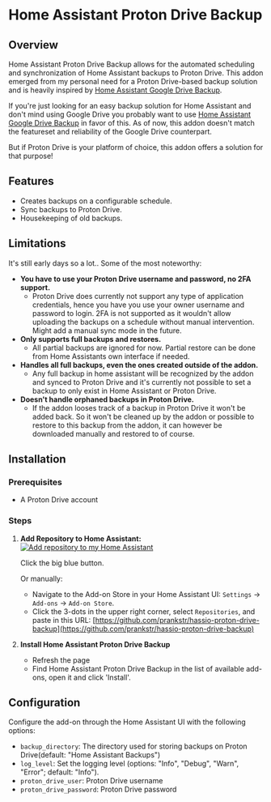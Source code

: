 # Home Assistant Proton Drive Backup

## Overview
Home Assistant Proton Drive Backup allows for the automated scheduling and synchronization of Home Assistant backups to Proton Drive. This addon emerged from my personal need for a Proton Drive-based backup solution and is heavily inspired by [Home Assistant Google Drive Backup](https://github.com/sabeechen/hassio-google-drive-backup).

If you're just looking for an easy backup solution for Home Assistant and don't mind using Google Drive you probably want to use [Home Assistant Google Drive Backup](https://github.com/sabeechenhassio-google-drive-backup) in favor of this. As of now, this addon doesn't match the featureset and reliability of the Google Drive counterpart.

But if Proton Drive is your platform of choice, this addon offers a solution for that purpose!

## Features
- Creates backups on a configurable schedule.
- Sync backups to Proton Drive.
- Housekeeping of old backups.

## Limitations
It's still early days so a lot.. Some of the most noteworthy:

- **You have to use your Proton Drive username and password, no 2FA support.**
  - Proton Drive does currently not support any type of application credentials, hence you have you use your owner username and password to login. 2FA is not supported as it wouldn't allow uploading the backups on a schedule without manual intervention. Might add a manual sync mode in the future.
- **Only supports full backups and restores.**
  - All partial backups are ignored for now. Partial restore can be done from Home Assistants own interface if needed.
- **Handles all full backups, even the ones created outside of the addon.**
  - Any full backup in home assistant will be recognized by the addon and synced to Proton Drive and it's currently not possible to set a backup to only exist in Home Assistant or Proton Drive.
- **Doesn't handle orphaned backups in Proton Drive.**
  - If the addon looses track of a backup in Proton Drive it won't be added back. So it won't be cleaned up by the addon or possible to restore to this backup from the addon, it can however be downloaded manually and restored to of course.

## Installation

### Prerequisites
- A Proton Drive account

### Steps
1. **Add Repository to Home Assistant:**
   [![Add repository to my Home Assistant](https://my.home-assistant.io/badges/supervisor_add_addon_repository.svg)](https://my.home-assistant.io/redirect/supervisor_add_addon_repository/?repository_url=https%3A%2F%2Fgithub.com%2Fprankstr%2Fhassio-proton-drive-backup) 

    Click the big blue button.
    
    Or manually:
   - Navigate to the Add-on Store in your Home Assistant UI: `Settings` -> `Add-ons` -> `Add-on Store`.
   - Click the 3-dots in the upper right corner, select `Repositories`, and paste in this URL: [https://github.com/prankstr/hassio-proton-drive-backup](https://github.com/prankstr/hassio-proton-drive-backup)

2. **Install Home Assistant Proton Drive Backup**
   - Refresh the page
   - Find Home Assistant Proton Drive Backup in the list of available add-ons, open it and click 'Install'.

## Configuration
Configure the add-on through the Home Assistant UI with the following options:
- `backup_directory`: The directory used for storing backups on Proton Drive(default: "Home Assistant Backups")
- `log_level`: Set the logging level (options: "Info", "Debug", "Warn", "Error"; default: "Info").
- `proton_drive_user`: Proton Drive username
- `proton_drive_password`: Proton Drive password
